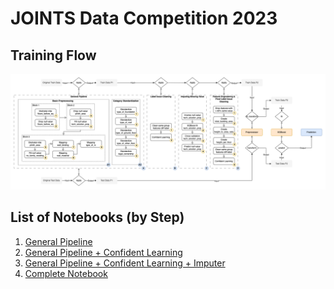 # JOINTS Data Competition 2023

## Training Flow
![Training Flow](https://github.com/ardhanidzaky/joints2023/raw/main/Training%20Flow.png)

## List of Notebooks (by Step)
1. [General Pipeline](https://github.com/ardhanidzaky/joints2023/blob/main/general-pipeline.ipynb)
2. [General Pipeline + Confident Learning](https://github.com/ardhanidzaky/joints2023/blob/main/general-pipeline-label-issue.ipynb)
3. [General Pipeline + Confident Learning + Imputer](https://github.com/ardhanidzaky/joints2023/blob/main/general-pipeline-label-issue-imputing-missing.ipynb)
4. [Complete Notebook]()
